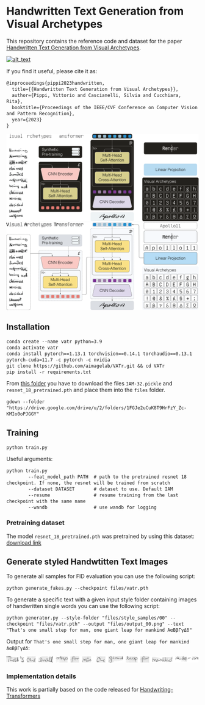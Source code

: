 # Handwritten Text Generation from Visual Archetypes

This repository contains the reference code and dataset for the paper [Handwritten Text Generation from Visual Archetypes](https://arxiv.org/abs/2303.15269).

[<img alt="alt_text" width="100px" src="https://img.uxwing.com/wp-content/themes/uxwing/download/web-app-development/demo-icon.png"/>](https://vatr-demo.streamlit.app/)

If you find it useful, please cite it as:
```
@inproceedings{pippi2023handwritten,
  title={{Handwritten Text Generation from Visual Archetypes}},
  author={Pippi, Vittorio and Cascianelli, Silvia and Cucchiara, Rita},
  booktitle={Proceedings of the IEEE/CVF Conference on Computer Vision and Pattern Recognition},
  year={2023}
}
```

![test](https://github.com/aimagelab/VATr/blob/main/files/model_dark.png?raw=true#gh-dark-mode-only)
![test](https://github.com/aimagelab/VATr/blob/main/files/model_light.png?raw=true#gh-light-mode-only)

## Installation

```console
conda create --name vatr python=3.9
conda activate vatr
conda install pytorch==1.13.1 torchvision==0.14.1 torchaudio==0.13.1 pytorch-cuda=11.7 -c pytorch -c nvidia
git clone https://github.com/aimagelab/VATr.git && cd VATr
pip install -r requirements.txt
```

From [this folder](https://drive.google.com/drive/folders/1FGJe2uCuK8T9HrFzY_Zc-KMIo0oPJGGY?usp=share_link) you have to download the files `IAM-32.pickle` and `resnet_18_pretrained.pth` and place them into the `files` folder.

```console
gdown --folder "https://drive.google.com/drive/u/2/folders/1FGJe2uCuK8T9HrFzY_Zc-KMIo0oPJGGY"
```

## Training

```console
python train.py
```

Useful arguments:
```console
python train.py
        --feat_model_path PATH  # path to the pretrained resnet 18 checkpoint. If none, the resnet will be trained from scratch
        --dataset DATASET       # dataset to use. Default IAM
        --resume                # resume training from the last checkpoint with the same name
        --wandb                 # use wandb for logging
```

### Pretraining dataset
The model `resnet_18_pretrained.pth` was pretrained by using this dataset: [download link](https://drive.google.com/drive/folders/1Xs_rR0EWt09-K6vmlvAI8pwsrmHSknC8?usp=share_link)


## Generate styled Handwtitten Text Images

To generate all samples for FID evaluation you can use the following script:

```console
python generate_fakes.py --checkpoint files/vatr.pth
```

To generate a specific text with a given input style folder containing images of handwritten single words you can use the following script:

```console
python generator.py --style-folder "files/style_samples/00" --checkpoint "files/vatr.pth" --output "files/output_00.png" --text "That's one small step for man, one giant leap for mankind ΑαΒβΓγΔδ"
```


Output for `That's one small step for man, one giant leap for mankind ΑαΒβΓγΔδ`:

![test](https://github.com/aimagelab/VATr/blob/main/files/output_00.png?raw=true)


### Implementation details
This work is partially based on the code released for [Handwriting-Transformers](https://github.com/ankanbhunia/Handwriting-Transformers)
